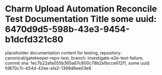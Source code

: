 # Charm Upload Automation Reconcile Test Documentation Title some uuid: 6470d9d5-598b-43e3-9454-b1dcfd321c80
 placeholder documentation content for testing,  repository: canonical/gatekeeper-repo-test,  branch: investigate-e2e-test-failure,  commit sha: 1ec7b22afa055b365a67c800c78b2efbcce612f1,  some uuid: fd870c7c-b54d-42ee-a1a2-1369d6ee03e8
